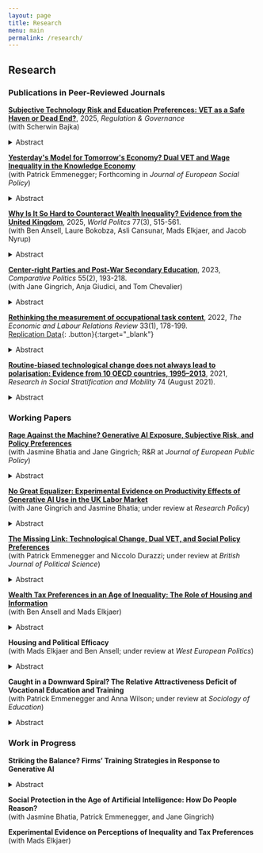 ```yaml
---
layout: page
title: Research
menu: main
permalink: /research/
---
```


## Research

### Publications in Peer-Reviewed Journals
<p> </p>

**[Subjective Technology Risk and Education Preferences: VET as a Safe Haven or Dead End?](https://onlinelibrary.wiley.com/doi/10.1111/rego.70067)**, 2025, *Regulation & Governance* \
  (with Scherwin Bajka)
<details>
  <summary>Abstract</summary>
    
Education equips individuals with valuable skills to protect them against employment risks associated with the digital transition. As scholars debate whether vocational education and training (VET) or general education better insures against technology-induced employment risk, we ask how this type of risk, as perceived by individuals, shapes their education preferences. Our analyses, based on a survey of over 11,500 respondents across seven European countries, show that VET is regarded as a safe haven by those perceiving heightened risk. This relationship remains robust when controlling for various alternative explanations and is consistent across countries. Subgroup interactions indicate that men, high-income earners, respondents with tertiary education, and those politically on the right more strongly favor VET in response to subjective technology risk. Hence, our study suggests that VET's practical, job-oriented focus is perceived as better protection against the growing uncertainty over skill demands in the twin transition than general education.
</details>
<p> </p>


**[Yesterday's Model for Tomorrow's Economy? Dual VET and Wage Inequality in the Knowledge Economy](https://matthiashaslberger.github.io/papers/Yesterday's_Model_241024.pdf)** \
  (with Patrick Emmenegger; Forthcoming in *Journal of European Social Policy*)
<details>
  <summary>Abstract</summary>
    
Dual vocational education and training (VET) is said to have positive economic effects. However, recent contributions suggest that the rise of the knowledge economy may undermine these positive effects because university-educated workers are better suited for the new knowledge-intensive jobs. This paper provides the first evidence on the relationship between dual VET and wage inequality in mature knowledge economies. Using a new dataset on 37 advanced economies from 1996 to 2020, we find that dual VET is associated with lower levels of wage inequality. This negative association is particularly strong in the lower half of the wage distribution, which suggests that academically weaker students are the main beneficiaries of dual VET. Using three different indicators of the knowledge economy, we find, contrary to the fears often espoused in the literature, no clear evidence that the knowledge economy erodes this negative association between dual VET and wage inequality.
</details>
<p> </p>


**[Why Is It So Hard to Counteract Wealth Inequality? Evidence from the United Kingdom](https://doi.org/10.1353/wp.2025.a964464)**, 2025, *World Politcs* 77(3), 515-561. \
  (with Ben Ansell, Laure Bokobza, Asli Cansunar, Mads Elkjaer, and Jacob Nyrup) 
<details>
  <summary>Abstract</summary>

It has long been established that education and income affect people's political efficacy. Surprisingly, the role of wealth has been largely neglected in this literature. In this paper, we argue that housing wealth performs an insurance function and is thereby associated with higher internal and external political efficacy. Using data from the UKHLS and a representative survey including an experiment that was administered in England and Wales, we document a sizeable and statistically significant positive association of housing wealth and perceived wealth with efficacy. However, this relationship is less robust to sample attrition than between efficacy and education or income. We furthermore investigate whether informing respondents about house price inequality affects their efficacy. Our information treatments show no effect on external efficacy, while the effect on internal efficacy depends on the respondent correctly understanding the information: comprehenders show higher efficacy and non-comprehenders exhibit lower efficacy, compared to the control group. This suggests that views of government responsiveness (external efficacy) are not easily manipulated, while for people's view of their own understanding of politics (internal efficacy), comprehension matters more than content of the information treatment, in accordance with self-efficacy theory. 
</details>
<p> </p> 


**[Center-right Parties and Post-War Secondary Education](https://www.ingentaconnect.com/content/cuny/cp/pre-prints/content-jcpo2186)**, 2023, *Comparative Politics* 55(2), 193-218. \
(with Jane Gingrich, Anja Giudici, and Tom Chevalier) 
<details>
  <summary>Abstract</summary>
  
The massification of secondary schooling constitutes the key educational project of the first post-war period. However, the resulting educational structures differed in terms of streaming and standardisation. Despite their historical opposition, center-right parties contributed to shaping these reforms. They opposed standardisation because their distributive strategy rested on support from elites and middle classes. However, their stance on streaming varied. Centre-right parties supported streaming when they were linked to teachers and private providers who opposed comprehensive reforms, but supported de-streaming where such groups aligned with the left. The analysis suggests that common partisan distributive aims can materialize as varied public service reforms, due their intersection with the productive environment. This paper shows these outcomes by tracing reforms shaped by center-right parties in Bavaria, France, and Italy. 
</details>
<p> </p>  


**[Rethinking the measurement of occupational task content](https://doi.org/10.1177/10353046211037095)**, 2022, *The Economic and Labour Relations Review* 33(1), 178-199. \
[Replication Data](https://doi.org/10.7910/DVN/JABYD7){: .button}{:target="_blank"}
<details>
  <summary>Abstract</summary>

Which tasks workers perform on their jobs is critical for how technological change plays out in the labour market. This crucial insight sparked a large literature on routine-biased technological change which argues that routine occupations with a high share of repetitive and codifiable tasks are at risk of being automated. This paper makes the case for rethinking how we operationalise occupational task content. Based on survey data from 27 European countries between 2000 and 2015, I construct novel measures of routine task intensity and task complexity at the ISCO-88 2-digit level. Comparing them to existing operationalisations, I show that the proposed indices lead to improvements in several critical areas. The task dimensions have a straightforward theoretical interpretation as they capture the essence of the routine-bias and skill-bias arguments and are operationalised to better align theory and measurement. Furthermore, my indices create new opportunities for research by allowing researchers to analyse within-occupation change and country-differences in occupational task content. My paper can therefore contribute to a more sociologically informed understanding of technological change. The indices will benefit both sociologists and labour economists in investigating the nature of recent employment trends in Europe and formulating policies to deal with these challenges.
</details>
<p> </p>


**[Routine-biased technological change does not always lead to polarisation: Evidence from 10 OECD countries, 1995–2013](https://www.sciencedirect.com/science/article/abs/pii/S0276562421000433?via%3Dihub)**, 2021, *Research in Social Stratification and Mobility* 74 (August 2021).
<details>
  <summary>Abstract</summary>
  
This article deals with a central paradox in the occupational polarisation literature: most scholars accept that technological change is biased against routine-intensive occupations, but in many countries, we do not see the pattern of occupational polarisation that the theory usually predicts. I argue and show empirically using a dataset of 10 OECD countries between 1995 and 2013 that technological change is both routine-biased and skill-biased, but that the result of routine-biased technological change may be occupational upgrading rather than polar- isation. This is due to differences in occupational routine-wage hierarchies: only where routine occupations cluster around the middle of the wage distribution are we likely to see polarisation. Where routine occupations are concentrated near the bottom of the wage hierarchy, upgrading occupational change is the norm. Based on research on the US, the former has been widely assumed, but it does not hold true in all countries. Overall, this article shows that much previous work on routine-biased technological change and polarisation was built on premises that do not travel well. This underscores the importance of comparative research for building and testing robust general theories.
</details>
<p> </p>  


### Working Papers
<p> </p>


**[Rage Against the Machine? Generative AI Exposure, Subjective Risk, and Policy Preferences](https://papers.ssrn.com/sol3/papers.cfm?abstract_id=4876736)** \
  (with Jasmine Bhatia and Jane Gingrich; R&R at *Journal of European Public Policy*) 
<details>
  <summary>Abstract</summary>

How does novel technology change public policy demands? Scholars interested in the effect of automation on policy preferences have commonly argued that exposure to automation technology increases subjective risk, which in turn predicts demand for insurance. Generative AI potentially challenges this dynamic. Based on a pre-registered online experiment with a sample of 1,041 UK working-age adults we show that direct exposure to generative AI in realistic work tasks does not increase subjective risk but does strengthen support for activating social policy. To understand this constellation of attitudes, we argue that exposure to technology may activate sociotropic preferences to support individuals who might be negatively affected by AI. Text analysis shows cautious optimism and thoughtful engagement with the implications of AI for work and social policy. Our findings suggest that the current uncertainty over the relative winners and losers from AI opens a window of opportunity to expand activating social policies.
</details>
<p> </p>


**[No Great Equalizer: Experimental Evidence on Productivity Effects of Generative AI Use in the UK Labor Market](https://papers.ssrn.com/sol3/papers.cfm?abstract_id=4594466)** \
  (with Jane Gingrich and Jasmine Bhatia; under review at *Research Policy*) 
<details>
  <summary>Abstract</summary>

An emerging consensus holds that generative artificial intelligence (AI) equalizes workers’ performance within tasks, reducing productivity differences across workers. Existing research has largely studied productivity within single occupational groups and task structures. Whether this equalizing pattern generalizes to the labor market at large remains unclear. Observed performance equalization within groups of workers is compatible with both increasing and decreasing inequality between groups. To distinguish these outcomes, we conducted a large pre-registered online experiment with a sample of the UK working age population which randomly assigned participants to treatments that encouraged or discouraged the use of ChatGPT and then asked them to complete a set of realistic work tasks. We find that ChatGPT use increased productivity in all tasks, with greater benefits observed in more complex and less ambiguous tasks. However, compression effects between tasks were limited. Moreover, ChatGPT use did not affect productivity differentials between gender, age, educational or occupational groups.
</details>
<p> </p>


**[The Missing Link: Technological Change, Dual VET, and Social Policy Preferences](https://matthiashaslberger.github.io/papers/Missing_Link_051224.pdf)** \
  (with Patrick Emmenegger and Niccolo Durazzi; under review at *British Journal of Political Science*)
<details>
  <summary>Abstract</summary>
    
How does technological change affect social policy preferences? We advance this lively debate by focusing on the role of dual vocational education and training (VET). Existing literature would lead us to expect that dual VET increases demand for compensatory social policy and magnifies the effect of automation risk on such demands. In contrast, we contend that dual VET weakens demand for compensatory social policy through three non-mutually exclusive mechanisms that we refer to as (i) material self-interest; (ii) workplace socialization; and (iii) skill certification. We further hypothesize that dual VET mitigates the effect of automation risk on social policy preferences. Analyzing cross-national individual data from the European Social Survey and national-level data on education systems, we find strong evidence for our argument. The paper advances the debate on social policy preferences in the age of automation and sheds new light on the relationship between skill specificity and social policy preferences.
</details>  
<p> </p>


**[Wealth Tax Preferences in an Age of Inequality: The Role of Housing and Information](https://matthiashaslberger.github.io/papers/Wealth_Tax_Preferences_130425.pdf)** \
  (with Ben Ansell and Mads Elkjaer)
<details>
  <summary>Abstract</summary>
    
Despite high and rising levels of wealth inequality, wealth taxes have been reduced in many countries. While existing explanations focus on structural factors, we argue that public opposition to wealth taxes among homeowners has contributed to creating a political playing field that facilitates low wealth taxes. This opposition is aided by  information asymmetries, which prevent low-wealth renters from formulating preferences that align with their material self-interest. Utilizing original survey data from Denmark, France, Germany, Ireland, Italy, the Netherlands, and Sweden, we find empirical support for our thesis. Housing wealth increases the likelihood of stating a preference on wealth taxation, and homeowners and their children support less progressive taxation of inheritances, wealth, and capital gains. The paper helps us understand why, despite pronounced inequality in asset ownership, wealth taxation has fallen out of favor among democratically elected governments.
</details>
<p> </p>


**Housing and Political Efficacy** \
  (with Mads Elkjaer and Ben Ansell; under review at *West European Politics*) 
<details>
  <summary>Abstract</summary>
    
It has long been established that education and income affect people's political efficacy. Surprisingly, the role of wealth - in particular, housing wealth - has thus far been ignored in this literature. We theorise that housing performs several functions that increase political efficacy and test our arguments using data from three large representative surveys administered in the UK. We first argue that housing wealth provides a form of "self-insurance", which on the one hand facilitates civic engagement, and on the other hand raises people's stakes in the political process. In line with this argument, we find that homeowners, owners of more valuable houses, owners who have paid off their mortgage, and individuals who believe themselves to be higher in the housing wealth distribution all exhibit higher efficacy. Based on the literature on status expectations and the politics of resentment, we furthermore investigate whether intergenerational housing mobility affects political efficacy. However, we find no evidence that upward or downward intergenerational housing mobility affects efficacy beyond the first-order effect of homeownership. Finally, we study whether stronger local ties explain the higher efficacy of homeowners. Again, however, we find no evidence that length of tenancy in the area affects homeowners and renters differently. The results of this study show that housing - and by extension wealth more generally - constitutes a hitherto neglected but crucial determinant of political efficacy, chiefly by providing security which enables and incentivises engagement.
</details>
<p> </p> 


**Caught in a Downward Spiral? The Relative Attractiveness Deficit of Vocational Education and Training** \
  (with Patrick Emmenegger and Anna Wilson; under review at *Sociology of Education*)
<details>
  <summary>Abstract</summary>

Vocational education and training (VET) has been hailed as a way to address skills shortages and facilitate social inclusion. Consequently, VET policy initiatives have proliferated in recent years. However, little is known about the factors influencing the choice between VET and general education. In this study, we examine the attractiveness of VET in seven European countries using a vignette experiment with over 11,000 respondents. Respondents were asked to assign fictitious 15-year-olds to either VET or general education based on achieved (performance in school and motivation) and ascribed characteristics (sociodemographic variables). Our findings show that respondents recommend students with low grades and little motivation to pursue VET. These effects weaken, but do not disappear, among respondents who favor VET in terms of future labor market outcomes. Additionally, we find that boys, working-class students, and students from outside big cities are advised to pursue VET. However, the effect of achievement is more important than the effect of ascription. These patterns are consistent across countries and subgroups, suggesting that VET is widely perceived as the less attractive choice. Our findings suggest that VET is caught in a downward spiral in which the relative unattractiveness of VET and academic drift reinforce each other.
</details>
<p> </p>


### Work in Progress
<p> </p>


**Striking the Balance? Firms’ Training Strategies in Response to Generative AI** 
<details>
  <summary>Abstract</summary>

Practical learning from experts is key to the mastery of almost any job. It constitutes the backbone of collective skill formation systems and is equally crucial in systems emphasising on-the-job learning. Yet, generative AI threatens the complementary relationship between master and apprentice, senior and junior worker: tasks performed by entry-level workers with limited experience tend to be particularly exposed to substitution by AI. If these positions are replaced, skill development is impeded and overall workforce skill levels are likely to suffer in the medium- to long-term. This creates a dilemma for profit-maximising firms: automation may boost short-term productivity at the expense of long-term productivity growth. This paper studies how firms in Germany and the US navigate this challenge. Building on the Varieties of Capitalism literature, I argue that differences such as higher employee turnover and a greater emphasis on shareholder value incentivise American firms to prioritise AI adoption, while German firms maintain a stronger focus on training younger workers even if it means foregoing short-term gains. I test this argument empirically using data on job openings in sectors that are exposed to or sheltered from AI. This allows me to trace differential rates of change between the groups of occupations and across countries in a) the balance between junior and senior vacancies and b) the task composition of junior roles. Empirical support for my argument highlights a hitherto underappreciated potential long-term consequence of generative AI that may undermine its productivity-enhancing effects.
</details>
<p> </p>


**Social Protection in the Age of Artificial Intelligence: How Do People Reason?** \
(with Jasmine Bhatia, Patrick Emmenegger, and Jane Gingrich)


**Experimental Evidence on Perceptions of Inequality and Tax Preferences** \
(with Mads Elkjaer)

